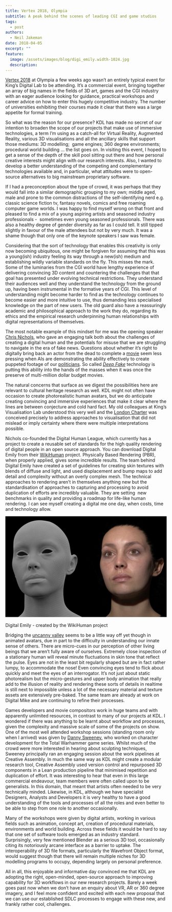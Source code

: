 ```yaml
---
title: Vertex 2018, Olympia
subtitle: A peak behind the scenes of leading CGI and game studios
tags:
  - post
authors:
  - Neil Jakeman
date: 2018-04-05
excerpt: ""
feature:
  image: /assets/images/blog/digi_emily.width-1024.jpg
  description:
---
```


[Vertex 2018](http://www.vertexconf.com/) at Olympia a few weeks ago wasn’t an entirely typical event for King’s Digital Lab to be attending. It’s a commercial event, bringing together an array of big names in the fields of 3D art, games and the CGI industry with an eager audience looking for guidance, practical workshops and career advice on how to enter this hugely competitive industry. The number of universities exhibiting their courses made it clear that there was a large appetite for formal training.

So what was the reason for our presence? KDL has made no secret of our intention to broaden the scope of our projects that make use of immersive technologies, a term I’m using as a catch-all for Virtual Reality, Augmented Reality, various 3D visualisations and all the ancillary skills that support those mediums: 3D modelling;  game engines; 360 degree environments; procedural world building … the list goes on. In visiting this event, I hoped to get a sense of the depth of the skill pool sitting out there and how personal creative interests might align with our research interests. Also, I wanted to develop a better understanding of the competing and complementary technologies available and, in particular, what attitudes were to open-source alternatives to big mainstream proprietary software.

If I had a preconception about the type of crowd, it was perhaps that they would fall into a similar demographic grouping to my own; middle aged, male and prone to the common distractions of the self-identifying nerd e.g. classic science fiction tv, fantasy novels, comics and free roaming computer game worlds. I was happy to find myself wrong on that front and pleased to find a mix of a young aspiring artists and seasoned industry professionals -  sometimes even young seasoned professionals. There was also a healthy degree of gender diversity as far as I could tell. It still tipped slightly in favour of the male attendees but not by very much. It was a shame though that only one of the keynote speakers I saw was female.

Considering that the sort of technology that enables this creativity is only now becoming ubiquitous, one might be forgiven for assuming that this was a young(ish) industry feeling its way through a new(ish) medium and establishing wildly variable standards on the fly. This misses the mark. Some of the luminaries from the CGI world have lengthy experience of delivering convincing 3D content and countering the challenges that that goal has presented under evolving technical restrictions. They understand their audiences well and they understand the technology from the ground up, having been instrumental in the formative years of CGI. This level of understanding might become harder to find as the technology continues to become easier and more intuitive to use, thus demanding less specialised knowledge on the part of new users. The old guard also have a reassuringly academic and philosophical approach to the work they do, regarding its ethics and the empirical research underpinning human relationships with digital representations of themselves.

The most notable example of this mindset for me was the opening speaker [Chris Nichols](http://www.vertexconf.com/features/keynote-sessions), who gave an engaging talk both about the challenges of creating a digital human and the potentials for misuse that we are struggling to navigate in the era of fake news. Questions about whether it’s right to digitally bring back an actor from the dead to complete a [movie](http://screencrush.com/furious-7-digital-paul-walker/) seem less pressing when AIs are demonstrating the ability effectively to create puppeted footage of our [politicians](http://www.wired.co.uk/article/ai-lip-sync-barack-obama). So called _[Deep Fake](http://www.bbc.co.uk/news/technology-42912529)_ technology is putting this ability into the hands of the masses when it was once the preserve of multi-million dollar budget movies.

The natural concerns that surface as we digest the possibilities here are relevant to cultural heritage research as well. KDL might not often have occasion to create photorealistic human avatars, but we do anticipate creating convincing and immersive experiences that make it clear where the lines are between conjecture and cold hard fact. My old colleagues at King’s Visualisation Lab understood this very well and the [London Charter](http://www.londoncharter.org/) was conceived precisely to address approaches to visualisation that did not mislead or imply certainty where there were multiple interpretations possible.

Nichols co-founded the Digital Human League, which currently has a project to create a reusable set of standards for the high quality rendering of digital people in an open source approach. You can download Digital Emily from their [WikiHuman](http://gl.ict.usc.edu/Research/DigitalEmily2/) project. Physically Based Rendering (PBR), when properly applied, gives some incredible results. The team behind Digital Emily have created a set of guidelines for creating skin textures with blends of diffuse and light, and used displacement and bump maps to add detail and complexity without an overly complex mesh. The technical approaches to rendering aren’t in themselves anything new but the standardisation of approaches to capturing and processing to avoid duplication of efforts are incredibly valuable. They are setting  new benchmarks in quality and providing a roadmap for life-like human rendering. I can see myself creating a digital me one day, when costs, time and technology allow.

![Digital Emily](/assets/images/blog/digi_emily.width-1024.jpg)

Digital Emily - created by the WikiHuman project

Bridging the [uncanny valley](https://en.wikipedia.org/wiki/Uncanny_valley) seems to be a little way off yet though in animated avatars, due in part to the difficulty in understanding our innate sense of others. There are micro-cues in our perception of other living beings that we aren’t fully aware of ourselves. Extremely close inspection of a stationary human will reveal minute fluctuations in skin tone that reflect the pulse. Eyes are not in the least bit regularly shaped but are in fact rather lumpy, to accommodate the nose! Even convincing eyes tend to flick about quickly and meet the eyes of an interrogator. It’s not just about static photorealism but the micro-gestures and upper body animation that really add to the illusion of reality and rendering these sorts of details in realtime is still next to impossible unless a lot of the necessary material and texture assets are extensively pre-baked. The same team are already at work on Digital Mike and are continuing to refine their processes.

Games developers and movie compositors work in huge teams and with apparently unlimited resources, in contrast to many of our projects at KDL. I wondered if there was anything to be learnt about workflow and processes, given the complexity and massive scale of some of the projects on show. One of the most well attended workshop sessions (standing room only when I arrived) was given by [Danny Sweeney](https://www.artstation.com/dannsw), who worked on character development for the Total Warhammer game series. Whilst much of the crowd were more interested in hearing about sculpting techniques, Sweeney principally ran an engaging session about the work pipelines at Creative Assembly. In much the same way as KDL might create a modular research tool, Creative Assembly used version control and repurposed 3D components in a Lean production pipeline that minimised repetition and duplication of effort. It was interesting to hear that even in this large commercial endeavour, team members were often called upon to be generalists. In this domain, that meant that artists often needed to be very technically minded. Likewise, in KDL, although we have specialist Designers, Analysts and Developers it is very healthy to have a good understanding of the tools and processes of all the roles and even better to be able to step from one role to another occasionally.

Many of the workshops were given by digital artists, working in various fields such as animation, concept art, creation of procedural materials, environments and world building. Across these fields it would be hard to say that one set of software tools emerged as an industry standard. Surprisingly, very few mentioned Blender as a serious 3D tool, occasionally citing its notoriously arcane interface as a barrier to uptake. The interoperability of 3D file formats, particularly the Wavefront Object format, would suggest though that there will remain multiple niches for 3D modelling programs to occupy, depending largely on personal preference.

All in all, this enjoyable and informative day convinced me that KDL are adopting the right, open-minded, open-source approach to improving capability for 3D workflows in our new research projects. Barely a week goes past now when we don’t have an enquiry about VR, AR or 360 degree imagery, and I feel more confident and excited with each new proposal that we can use our established SDLC processes to engage with these new, and frankly rather cool, challenges.
